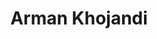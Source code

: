 ---
title: "Arman Khojandi"
presenter_id: arman_khojandi
layout: member_all_publications
permalink: /member_full_publications/:presenter_id/
---